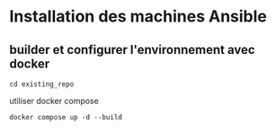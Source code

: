 # Installation des machines Ansible



## builder et configurer l'environnement avec docker


```
cd existing_repo
```
utiliser docker compose
```
docker compose up -d --build
